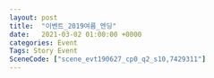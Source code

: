 ```yaml
---
layout: post
title:  "이벤트_2019여름_엔딩"
date:   2021-03-02 01:00:00 +0000
categories: Event
Tags: Story Event
SceneCode: ["scene_evt190627_cp0_q2_s10,7429311"]
---
```


